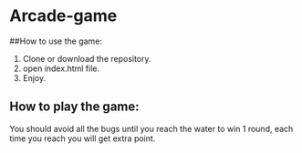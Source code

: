 # Arcade-game

##How to use the game:

1. Clone or download the repository.
2. open index.html file.
3. Enjoy.


## How to play the game:
You should avoid all the bugs until you reach the water to win 1 round, each time you reach you will get extra point.

